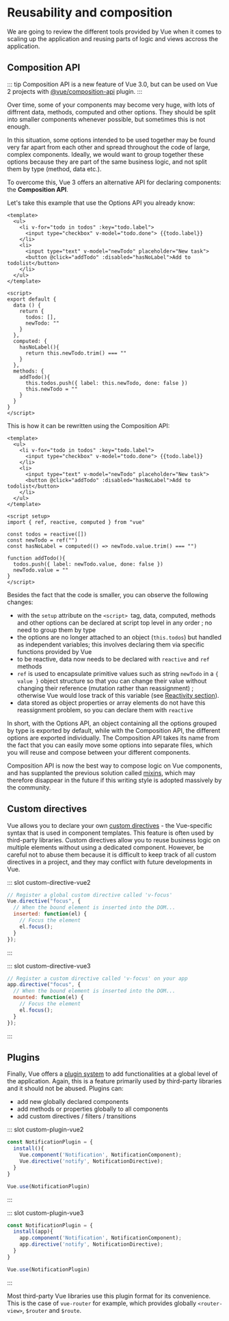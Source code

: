 # Reusability and composition

We are going to review the different tools provided by Vue when it comes to scaling up the application and reusing parts of logic and views accross the application.

## Composition API

::: tip
Composition API is a new feature of Vue 3.0, but can be used on Vue 2 projects with [@vue/composition-api](https://github.com/vuejs/composition-api) plugin.
:::

Over time, some of your components may become very huge, with lots of diffrrent data, methods, computed and other options. They should be split into smaller components whenever possible, but sometimes this is not enough. 

In this situation, some options intended to be used together may be found very far apart from each other and spread throughout the code of large, complex components. Ideally, we would want to group together these options because they are part of the same business logic, and not split them by type (method, data etc.). 

To overcome this, Vue 3 offers an alternative API for declaring components: the **Composition API**.

Let's take this example that use the Options API you already know:

```vue
<template>
  <ul>
    <li v-for="todo in todos" :key="todo.label">
      <input type="checkbox" v-model="todo.done"> {{todo.label}}
    </li>
    <li>
      <input type="text" v-model="newTodo" placeholder="New task">
      <button @click="addTodo" :disabled="hasNoLabel">Add to todolist</button>
    </li>
  </ul> 
</template>

<script>
export default {
  data () {
    return {
      todos: [],
      newTodo: ""
    }
  },
  computed: {
    hasNoLabel(){
      return this.newTodo.trim() === ""
    }
  },
  methods: {
    addTodo(){
      this.todos.push({ label: this.newTodo, done: false })
      this.newTodo = ""
    }
  }
}
</script>
```

This is how it can be rewritten using the Composition API:

```vue
<template>
  <ul>
    <li v-for="todo in todos" :key="todo.label">
      <input type="checkbox" v-model="todo.done"> {{todo.label}}
    </li>
    <li>
      <input type="text" v-model="newTodo" placeholder="New task">
      <button @click="addTodo" :disabled="hasNoLabel">Add to todolist</button>
    </li>
  </ul> 
</template>

<script setup>
import { ref, reactive, computed } from "vue"

const todos = reactive([])
const newTodo = ref("")
const hasNoLabel = computed(() => newTodo.value.trim() === "")

function addTodo(){
  todos.push({ label: newTodo.value, done: false })
  newTodo.value = ""
}
</script>
```

Besides the fact that the code is smaller, you can observe the following changes:
- with the `setup` attribute on the `<script> `tag, data, computed, methods and other options can be declared at script top level in any order ; no need to group them by type
- the options are no longer attached to an object (`this.todos`) but handled as independent variables; this involves declaring them via specific functions provided by Vue
- to be reactive, data now needs to be declared with `reactive` and `ref` methods
- `ref` is used to encapsulate primitive values such as string `newTodo` in a `{ value }` object structure so that you can change their value without changing their reference (mutation rather than reassignment) ; otherwise Vue would lose track of this variable (see [Reactivity section](../reactivity/)).
- data stored as object properties or array elements do not have this reassignment problem, so you can declare them with `reactive`

In short, with the Options API, an object containing all the options grouped by type is exported by default, while with the Composition API, the different options are exported individually. The Composition API takes its name from the fact that you can easily move some options into separate files, which you will reuse and compose between your different components. 

Composition API is now the best way to compose logic on Vue components, and has supplanted the previous solution called [mixins](https://vuejs.org/v2/guide/mixins.html), which may therefore disappear in the future if this writing style is adopted massively by the community.

## Custom directives

Vue allows you to declare your own [custom directives](https://vuejs.org/v2/guide/custom-directive.html) - the Vue-specific syntax that is used in component templates. This feature is often used by third-party libraries. Custom directives allow you to reuse business logic on multiple elements without using a dedicated component. However, be careful not to abuse them because it is difficult to keep track of all custom directives in a project, and they may conflict with future developments in Vue.


<VueVersionSwitch slot-key="custom-directive" />

::: slot custom-directive-vue2
```js
// Register a global custom directive called 'v-focus'
Vue.directive("focus", {
  // When the bound element is inserted into the DOM...
  inserted: function(el) {
    // Focus the element
    el.focus();
  }
});
```
:::

::: slot custom-directive-vue3
```js
// Register a custom directive called 'v-focus' on your app
app.directive("focus", {
  // When the bound element is inserted into the DOM...
  mounted: function(el) {
    // Focus the element
    el.focus();
  }
});
```
:::

## Plugins

Finally, Vue offers a [plugin system](https://vuejs.org/v2/guide/plugins.html) to add functionalities at a global level of the application. Again, this is a feature primarily used by third-party libraries and it should not be abused. Plugins can:

- add new globally declared components
- add methods or properties globally to all components
- add custom directives / filters / transitions

<VueVersionSwitch slot-key="custom-plugin" />

::: slot custom-plugin-vue2
```js
const NotificationPlugin = {
  install(){
    Vue.component('Notification', NotificationComponent);
    Vue.directive('notify', NotificationDirective);
  }
}

Vue.use(NotificationPlugin)
```
:::

::: slot custom-plugin-vue3
```js
const NotificationPlugin = {
  install(app){
    app.component('Notification', NotificationComponent);
    app.directive('notify', NotificationDirective);
  }
}

Vue.use(NotificationPlugin)
```
:::

Most third-party Vue libraries use this plugin format for its convenience. This is the case of `vue-router` for example, which provides globally `<router-view>`, `$router` and `$route`.

